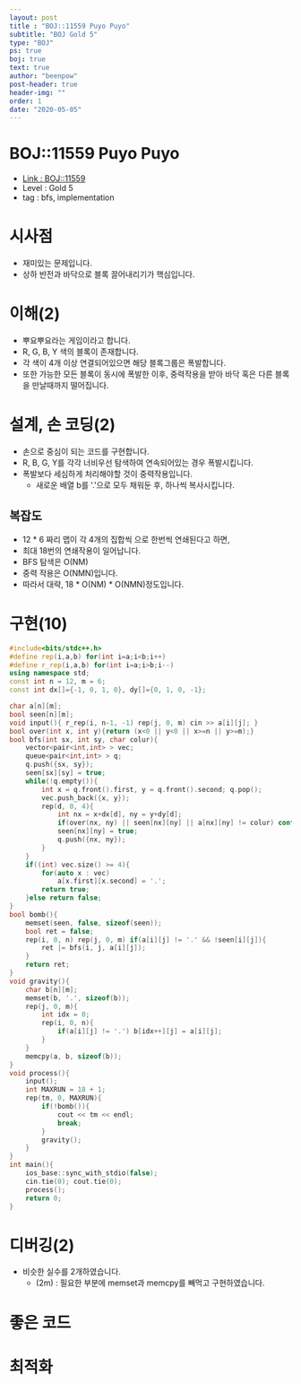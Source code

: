 ```yaml
---
layout: post
title : "BOJ::11559 Puyo Puyo"
subtitle: "BOJ Gold 5"
type: "BOJ"
ps: true
boj: true
text: true
author: "beenpow"
post-header: true
header-img: ""
order: 1
date: "2020-05-05"
---
```

# BOJ::11559 Puyo Puyo
- [Link : BOJ::11559](https://www.acmicpc.net/problem/11559)
- Level : Gold 5
- tag : bfs, implementation

# 시사점
- 재미있는 문제입니다.
- 상하 반전과 바닥으로 블록 끌어내리기가 핵심입니다.

# 이해(2)
- 뿌요뿌요라는 게임이라고 합니다.
- R, G, B, Y 색의 블록이 존재합니다.
- 각 색이 4개 이상 연결되어있으면 해당 블록그룹은 폭발합니다.
- 또한 가능한 모든 블록이 동시에 폭발한 이후, 중력작용을 받아 바닥 혹은 다른 블록을 만날때까지 떨어집니다.

# 설계, 손 코딩(2)
- 손으로 중심이 되는 코드를 구현합니다.
- R, B, G, Y를 각각 너비우선 탐색하여 연속되어있는 경우 폭발시킵니다.
- 폭발보다 세심하게 처리해야할 것이 중력작용입니다.
  - 새로운 배열 b를 '.'으로 모두 채워둔 후, 하나씩 복사시킵니다.

## 복잡도
- 12 * 6 짜리 맵이 각 4개의 집합씩 으로 한번씩 연쇄된다고 하면,
- 최대 18번의 연쇄작용이 일어납니다.
- BFS 탐색은 O(NM)
- 중력 작용은 O(NMN)입니다.
- 따라서 대략, 18 * O(NM) * O(NMN)정도입니다.

# 구현(10)

```cpp
#include<bits/stdc++.h>
#define rep(i,a,b) for(int i=a;i<b;i++)
#define r_rep(i,a,b) for(int i=a;i>b;i--)
using namespace std;
const int n = 12, m = 6;
const int dx[]={-1, 0, 1, 0}, dy[]={0, 1, 0, -1};

char a[n][m];
bool seen[n][m];
void input(){ r_rep(i, n-1, -1) rep(j, 0, m) cin >> a[i][j]; }
bool over(int x, int y){return (x<0 || y<0 || x>=n || y>=m);}
bool bfs(int sx, int sy, char colur){
    vector<pair<int,int> > vec;
    queue<pair<int,int> > q;
    q.push({sx, sy});
    seen[sx][sy] = true;
    while(!q.empty()){
        int x = q.front().first, y = q.front().second; q.pop();
        vec.push_back({x, y});
        rep(d, 0, 4){
            int nx = x+dx[d], ny = y+dy[d];
            if(over(nx, ny) || seen[nx][ny] || a[nx][ny] != colur) continue;
            seen[nx][ny] = true;
            q.push({nx, ny});
        }
    }
    if((int) vec.size() >= 4){
        for(auto x : vec)
            a[x.first][x.second] = '.';
        return true;
    }else return false;
}
bool bomb(){
    memset(seen, false, sizeof(seen));
    bool ret = false;
    rep(i, 0, n) rep(j, 0, m) if(a[i][j] != '.' && !seen[i][j]){
        ret |= bfs(i, j, a[i][j]);
    }
    return ret;
}
void gravity(){
    char b[n][m];
    memset(b, '.', sizeof(b));
    rep(j, 0, m){
        int idx = 0;
        rep(i, 0, n){
            if(a[i][j] != '.') b[idx++][j] = a[i][j];
        }
    }
    memcpy(a, b, sizeof(b));
}
void process(){
    input();
    int MAXRUN = 18 + 1;
    rep(tm, 0, MAXRUN){
        if(!bomb()){
            cout << tm << endl;
            break;
        }
        gravity();
    }
}
int main(){
    ios_base::sync_with_stdio(false);
    cin.tie(0); cout.tie(0);
    process();
    return 0;
}
```

# 디버깅(2)
- 비슷한 실수를 2개하였습니다.
  - (2m) : 필요한 부분에 memset과 memcpy를 빼먹고 구현하였습니다.

# 좋은 코드

# 최적화
